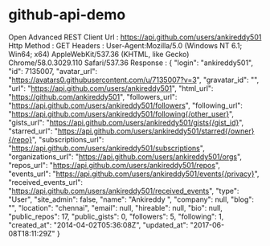 # github-api-demo
Open Advanced REST Client
Url : https://api.github.com/users/ankireddy501
Http Method : GET
Headers : User-Agent:Mozilla/5.0 (Windows NT 6.1; Win64; x64) AppleWebKit/537.36 (KHTML, like Gecko) Chrome/58.0.3029.110 Safari/537.36
Response :
{
  "login": "ankireddy501",
  "id": 7135007,
  "avatar_url": "https://avatars0.githubusercontent.com/u/7135007?v=3",
  "gravatar_id": "",
  "url": "https://api.github.com/users/ankireddy501",
  "html_url": "https://github.com/ankireddy501",
  "followers_url": "https://api.github.com/users/ankireddy501/followers",
  "following_url": "https://api.github.com/users/ankireddy501/following{/other_user}",
  "gists_url": "https://api.github.com/users/ankireddy501/gists{/gist_id}",
  "starred_url": "https://api.github.com/users/ankireddy501/starred{/owner}{/repo}",
  "subscriptions_url": "https://api.github.com/users/ankireddy501/subscriptions",
  "organizations_url": "https://api.github.com/users/ankireddy501/orgs",
  "repos_url": "https://api.github.com/users/ankireddy501/repos",
  "events_url": "https://api.github.com/users/ankireddy501/events{/privacy}",
  "received_events_url": "https://api.github.com/users/ankireddy501/received_events",
  "type": "User",
  "site_admin": false,
  "name": "Ankireddy ",
  "company": null,
  "blog": "",
  "location": "chennai",
  "email": null,
  "hireable": null,
  "bio": null,
  "public_repos": 17,
  "public_gists": 0,
  "followers": 5,
  "following": 1,
  "created_at": "2014-04-02T05:36:08Z",
  "updated_at": "2017-06-08T18:11:29Z"
}
